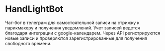 # HandLightBot
Чат-бот в телеграм для самостоятельной записи на стрижку к парикмахеру и получения уведомлений.
Учет записей ведется благодаря интеграции с google-календарем. 
Через API регистрируются новые записи и проверяются зарегистрированные для получения свободного времени.